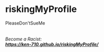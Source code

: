 # riskingMyProfile
PleaseDon'tSueMe
<br><br>
<br><i>Become a Racist:<i><b> <br>
https://ken-710.github.io/riskingMyProfile/
